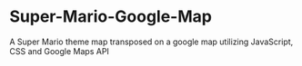 # Super-Mario-Google-Map
A Super Mario theme map transposed on a google map utilizing JavaScript, CSS and Google Maps API
